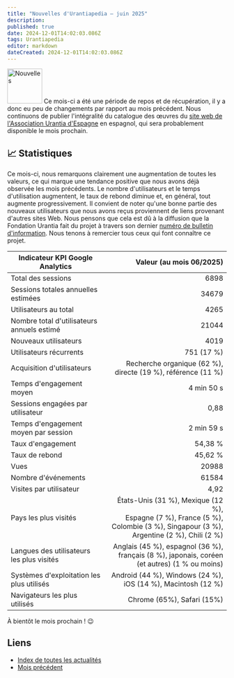 ```yaml
---
title: "Nouvelles d'Urantiapedia — juin 2025"
description: 
published: true
date: 2024-12-01T14:02:03.086Z
tags: Urantiapedia
editor: markdown
dateCreated: 2024-12-01T14:02:03.086Z
---
```


<img src="/_assets/svg/icon-news.svg" alt="Nouvelles" style="width: 80px;"> Ce mois-ci a été une période de repos et de récupération, il y a donc eu peu de changements par rapport au mois précédent. Nous continuons de publier l'intégralité du catalogue des œuvres du [site web de l'Association Urantia d'Espagne](https://aue.urantia-association.org/) en espagnol, qui sera probablement disponible le mois prochain. 

## :chart_with_upwards_trend: Statistiques 

Ce mois-ci, nous remarquons clairement une augmentation de toutes les valeurs, ce qui marque une tendance positive que nous avons déjà observée les mois précédents. Le nombre d'utilisateurs et le temps d'utilisation augmentent, le taux de rebond diminue et, en général, tout augmente progressivement. Il convient de noter qu'une bonne partie des nouveaux utilisateurs que nous avons reçus proviennent de liens provenant d'autres sites Web. Nous pensons que cela est dû à la diffusion que la Fondation Urantia fait du projet à travers son dernier [numéro de bulletin d'information](https://www.urantia.org/news/2025-07/mustard-seed-grant-project-urantiapedia). Nous tenons à remercier tous ceux qui font connaître ce projet. 

Indicateur KPI Google Analytics | Valeur (au mois 06/2025) 
--- | ---: 
Total des sessions | 6898 
Sessions totales annuelles estimées | 34679 
Utilisateurs au total | 4265 
Nombre total d'utilisateurs annuels estimé | 21044 
Nouveaux utilisateurs | 4019 
Utilisateurs récurrents | 751 (17 %) 
Acquisition d'utilisateurs | Recherche organique (62 %), directe (19 %), référence (11 %) 
Temps d'engagement moyen | 4 min 50 s 
Sessions engagées par utilisateur | 0,88 
Temps d'engagement moyen par session | 2 min 59 s 
Taux d'engagement | 54,38 % 
Taux de rebond | 45,62 % 
Vues | 20988 
Nombre d'événements | 61584 
Visites par utilisateur | 4,92 
Pays les plus visités | États-Unis (31 %), Mexique (12 %),<br> Espagne (7 %), France (5 %),<br> Colombie (3 %), Singapour (3 %),<br> Argentine (2 %), Chili (2 %) 
Langues des utilisateurs les plus visités | Anglais (45 %), espagnol (36 %), <br>français (8 %), japonais, coréen (et autres) (1 % ou moins) 
Systèmes d'exploitation les plus utilisés | Android (44 %), Windows (24 %),<br> iOS (14 %), Macintosh (12 %) 
Navigateurs les plus utilisés | Chrome (65%), Safari (15%) 

À bientôt le mois prochain ! :wink: 

## Liens 

- [Index de toutes les actualités](/fr/news) 
- [Mois précédent](/fr/news/2025/05)